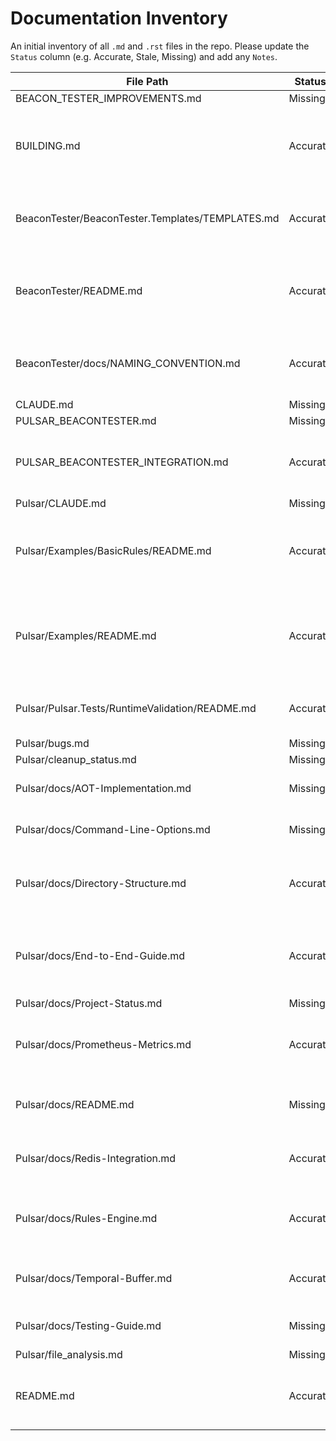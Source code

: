# Documentation Inventory

An initial inventory of all `.md` and `.rst` files in the repo. Please update the `Status` column (e.g. Accurate, Stale, Missing) and add any `Notes`.

| File Path                                                          | Status | Notes |
| ------------------------------------------------------------------ | ------ | ----- |
| BEACON_TESTER_IMPROVEMENTS.md                                      | Missing  | Removed                                           |
| BUILDING.md                                                        | Accurate | Reflects current MSBuild system (reviewed: OK) |
| BeaconTester/BeaconTester.Templates/TEMPLATES.md                   | Accurate | Template docs up-to-date (reviewed: OK) |
| BeaconTester/README.md                                             | Accurate | Updated to MSBuild-based workflow (reviewed: OK)  |
| BeaconTester/docs/NAMING_CONVENTION.md                             | Accurate | Naming conventions are current (reviewed: OK) |
| CLAUDE.md                                                          | Missing  | Removed                                           |
| PULSAR_BEACONTESTER.md                                             | Missing  | Removed                                           |
| PULSAR_BEACONTESTER_INTEGRATION.md                                 | Accurate | Updated to MSBuild targets (reviewed: OK)         |
| Pulsar/CLAUDE.md                                                   | Missing  | Removed                                           |
| Pulsar/Examples/BasicRules/README.md                               | Accurate | Example valid but could be streamlined (reviewed: OK) |
| Pulsar/Examples/README.md                                          | Accurate | Overview correct; consolidate example docs (reviewed: OK) |
| Pulsar/Pulsar.Tests/RuntimeValidation/README.md                    | Accurate | Test docs up-to-date (reviewed: OK) |
| Pulsar/bugs.md                                                     | Missing  | Removed                                           |
| Pulsar/cleanup_status.md                                           | Missing  | Removed                                           |
| Pulsar/docs/AOT-Implementation.md                                  | Missing  | Removed due to consolidation   |
| Pulsar/docs/Command-Line-Options.md                                | Missing  | Removed due to consolidation   |
| Pulsar/docs/Directory-Structure.md                                 | Accurate | Updated to include build directory and CLI workflows |
| Pulsar/docs/End-to-End-Guide.md                                    | Accurate | Updated to manual dotnet CLI and streamlined workflow |
| Pulsar/docs/Project-Status.md                                      | Missing  | Removed                                           |
| Pulsar/docs/Prometheus-Metrics.md                                  | Accurate | Metrics integration current (reviewed: OK) |
| Pulsar/docs/README.md                                              | Missing  | Removed duplicate of top-level README |
| Pulsar/docs/Redis-Integration.md                                   | Accurate | Integration details valid (reviewed: OK) |
| Pulsar/docs/Rules-Engine.md                                        | Accurate | Engine description current (reviewed: OK) |
| Pulsar/docs/Temporal-Buffer.md                                     | Accurate | Content up-to-date (reviewed: OK) |
| Pulsar/docs/Testing-Guide.md                                       | Missing  | Removed due to consolidation   |
| Pulsar/file_analysis.md                                            | Missing  | Removed                                           |
| README.md                                                          | Accurate | Updated for MSBuild focus (reviewed: OK)          |
